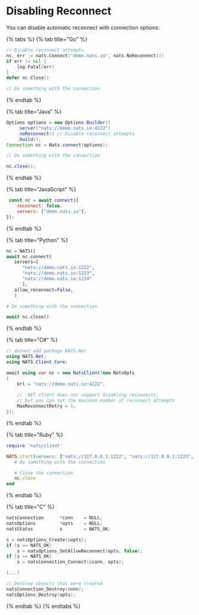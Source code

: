 # Disabling Reconnect

You can disable automatic reconnect with connection options:

{% tabs %}
{% tab title="Go" %}
```go
// Disable reconnect attempts
nc, err := nats.Connect("demo.nats.io", nats.NoReconnect())
if err != nil {
    log.Fatal(err)
}
defer nc.Close()

// Do something with the connection
```
{% endtab %}

{% tab title="Java" %}
```java
Options options = new Options.Builder()
    .server("nats://demo.nats.io:4222")
    .noReconnect() // Disable reconnect attempts
    .build();
Connection nc = Nats.connect(options);

// Do something with the connection

nc.close();
```
{% endtab %}

{% tab title="JavaScript" %}
```javascript
 const nc = await connect({
    reconnect: false,
    servers: ["demo.nats.io"],
});
```
{% endtab %}

{% tab title="Python" %}
```python
nc = NATS()
await nc.connect(
   servers=[
      "nats://demo.nats.io:1222",
      "nats://demo.nats.io:1223",
      "nats://demo.nats.io:1224"
      ],
   allow_reconnect=False,
   )

# Do something with the connection

await nc.close()
```
{% endtab %}

{% tab title="C#" %}
```csharp
// dotnet add package NATS.Net
using NATS.Net;
using NATS.Client.Core;

await using var nc = new NatsClient(new NatsOpts
{
    Url = "nats://demo.nats.io:4222",
    
    // .NET client does not support disabling reconnects,
    // but you can set the maximum number of reconnect attempts
    MaxReconnectRetry = 1,
});
```
{% endtab %}

{% tab title="Ruby" %}
```ruby
require 'nats/client'

NATS.start(servers: ["nats://127.0.0.1:1222", "nats://127.0.0.1:1223", "nats://127.0.0.1:1224"], reconnect: false) do |nc|
   # Do something with the connection

   # Close the connection
   nc.close
end
```
{% endtab %}

{% tab title="C" %}
```c
natsConnection      *conn    = NULL;
natsOptions         *opts    = NULL;
natsStatus          s        = NATS_OK;

s = natsOptions_Create(&opts);
if (s == NATS_OK)
    s = natsOptions_SetAllowReconnect(opts, false);
if (s == NATS_OK)
    s = natsConnection_Connect(&conn, opts);

(...)

// Destroy objects that were created
natsConnection_Destroy(conn);
natsOptions_Destroy(opts);
```
{% endtab %}
{% endtabs %}

